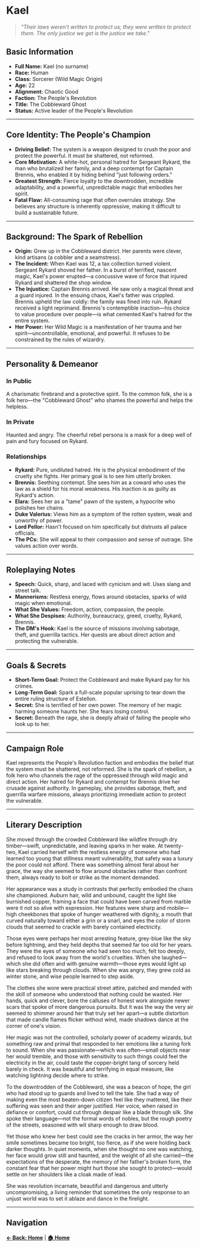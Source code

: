 # Kael

> *"Their laws weren't written to protect us; they were written to protect them. The only justice we get is the justice we take."*

## Basic Information

- **Full Name:** Kael (no surname)
- **Race:** Human
- **Class:** Sorcerer (Wild Magic Origin)
- **Age:** 22
- **Alignment:** Chaotic Good
- **Faction:** The People's Revolution
- **Title:** The Cobbleward Ghost
- **Status:** Active leader of the People's Revolution

---

## Core Identity: The People's Champion

- **Driving Belief:** The system is a weapon designed to crush the poor and protect the powerful. It must be shattered, not reformed.
- **Core Motivation:** A white-hot, personal hatred for Sergeant Rykard, the man who brutalized her family, and a deep contempt for Captain Brennis, who enabled it by hiding behind "just following orders."
- **Greatest Strength:** Fierce loyalty to the downtrodden, incredible adaptability, and a powerful, unpredictable magic that embodies her spirit.
- **Fatal Flaw:** All-consuming rage that often overrules strategy. She believes any structure is inherently oppressive, making it difficult to build a sustainable future.

---

## Background: The Spark of Rebellion

- **Origin:** Grew up in the Cobbleward district. Her parents were clever, kind artisans (a cobbler and a seamstress).
- **The Incident:** When Kael was 12, a tax collection turned violent. Sergeant Rykard shoved her father. In a burst of terrified, nascent magic, Kael's power erupted—a concussive wave of force that injured Rykard and shattered the shop window.
- **The Injustice:** Captain Brennis arrived. He saw only a magical threat and a guard injured. In the ensuing chaos, Kael's father was crippled. Brennis upheld the law coldly: the family was fined into ruin. Rykard received a light reprimand. Brennis's contemptible inaction—his choice to value procedure over people—is what cemented Kael's hatred for the entire system.
- **Her Power:** Her Wild Magic is a manifestation of her trauma and her spirit—uncontrollable, emotional, and powerful. It refuses to be constrained by the rules of wizardry.

---

## Personality & Demeanor

### In Public
A charismatic firebrand and a protective spirit. To the common folk, she is a folk hero—the "Cobbleward Ghost" who shames the powerful and helps the helpless.

### In Private
Haunted and angry. The cheerful rebel persona is a mask for a deep well of pain and fury focused on Rykard.

### Relationships

- **Rykard:** Pure, undiluted hatred. He is the physical embodiment of the cruelty she fights. Her primary goal is to see him utterly broken.
- **Brennis:** Seething contempt. She sees him as a coward who uses the law as a shield for his moral weakness. His inaction is as guilty as Rykard's action.
- **Elara:** Sees her as a "tame" pawn of the system, a hypocrite who polishes her chains.
- **Duke Valerius:** Views him as a symptom of the rotten system, weak and unworthy of power.
- **Lord Pellor:** Hasn't focused on him specifically but distrusts all palace officials.
- **The PCs:** She will appeal to their compassion and sense of outrage. She values action over words.

---

## Roleplaying Notes

- **Speech:** Quick, sharp, and laced with cynicism and wit. Uses slang and street talk.
- **Mannerisms:** Restless energy, flows around obstacles, sparks of wild magic when emotional.
- **What She Values:** Freedom, action, compassion, the people.
- **What She Despises:** Authority, bureaucracy, greed, cruelty, Rykard, Brennis.
- **The DM's Hook:** Kael is the source of missions involving sabotage, theft, and guerrilla tactics. Her quests are about direct action and protecting the vulnerable.

---

## Goals & Secrets

- **Short-Term Goal:** Protect the Cobbleward and make Rykard pay for his crimes.
- **Long-Term Goal:** Spark a full-scale popular uprising to tear down the entire ruling structure of Estellon.
- **Secret:** She is terrified of her own power. The memory of her magic harming someone haunts her. She fears losing control.
- **Secret:** Beneath the rage, she is deeply afraid of failing the people who look up to her.

---

## Campaign Role

Kael represents the People's Revolution faction and embodies the belief that the system must be shattered, not reformed. She is the spark of rebellion, a folk hero who channels the rage of the oppressed through wild magic and direct action. Her hatred for Rykard and contempt for Brennis drive her crusade against authority. In gameplay, she provides sabotage, theft, and guerrilla warfare missions, always prioritizing immediate action to protect the vulnerable.

---

## Literary Description

She moved through the crowded Cobbleward like wildfire through dry timber—swift, unpredictable, and leaving sparks in her wake. At twenty-two, Kael carried herself with the restless energy of someone who had learned too young that stillness meant vulnerability, that safety was a luxury the poor could not afford. There was something almost feral about her grace, the way she seemed to flow around obstacles rather than confront them, always ready to bolt or strike as the moment demanded.

Her appearance was a study in contrasts that perfectly embodied the chaos she championed. Auburn hair, wild and unbound, caught the light like burnished copper, framing a face that could have been carved from marble were it not so alive with expression. Her features were sharp and mobile—high cheekbones that spoke of hunger weathered with dignity, a mouth that curved naturally toward either a grin or a snarl, and eyes the color of storm clouds that seemed to crackle with barely contained electricity.

Those eyes were perhaps her most arresting feature, grey-blue like the sky before lightning, and they held depths that seemed far too old for her years. They were the eyes of someone who had seen too much, felt too deeply, and refused to look away from the world's cruelties. When she laughed—which she did often and with genuine warmth—those eyes would light up like stars breaking through clouds. When she was angry, they grew cold as winter stone, and wise people learned to step aside.

The clothes she wore were practical street attire, patched and mended with the skill of someone who understood that nothing could be wasted. Her hands, quick and clever, bore the calluses of honest work alongside newer scars that spoke of more dangerous pursuits. But it was the way the very air seemed to shimmer around her that truly set her apart—a subtle distortion that made candle flames flicker without wind, made shadows dance at the corner of one's vision.

Her magic was not the controlled, scholarly power of academy wizards, but something raw and primal that responded to her emotions like a tuning fork to sound. When she was passionate—which was often—small objects near her would tremble, and those with sensitivity to such things could feel the electricity in the air, could taste the copper-bright tang of sorcery held barely in check. It was beautiful and terrifying in equal measure, like watching lightning decide where to strike.

To the downtrodden of the Cobbleward, she was a beacon of hope, the girl who had stood up to guards and lived to tell the tale. She had a way of making even the most beaten-down citizen feel like they mattered, like their suffering was seen and their anger justified. Her voice, when raised in defiance or comfort, could cut through despair like a blade through silk. She spoke their language—not the formal words of nobles, but the rough poetry of the streets, seasoned with wit sharp enough to draw blood.

Yet those who knew her best could see the cracks in her armor, the way her smile sometimes became too bright, too fierce, as if she were holding back darker thoughts. In quiet moments, when she thought no one was watching, her face would grow still and haunted, and the weight of all she carried—the expectations of the desperate, the memory of her father's broken form, the constant fear that her power might hurt those she sought to protect—would settle on her shoulders like a cloak made of lead.

She was revolution incarnate, beautiful and dangerous and utterly uncompromising, a living reminder that sometimes the only response to an unjust world was to set it ablaze and dance in the firelight.

---

## Navigation

**[← Back: Home](../README.md)** | **[🏠 Home](../README.md)**